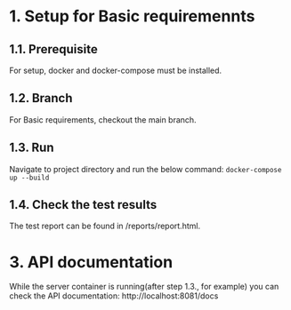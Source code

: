 # 1. Setup for Basic requiremennts

## 1.1. Prerequisite
For setup, docker and docker-compose must be installed.

## 1.2. Branch 
For Basic requirements, checkout the main branch.

## 1.3. Run
Navigate to project directory and run the below command:
	```docker-compose up --build```

## 1.4. Check the test results
The test report can be found in /reports/report.html.

# 3. API documentation
While the server container is running(after step 1.3., for example) you can check the API documentation: http://localhost:8081/docs

